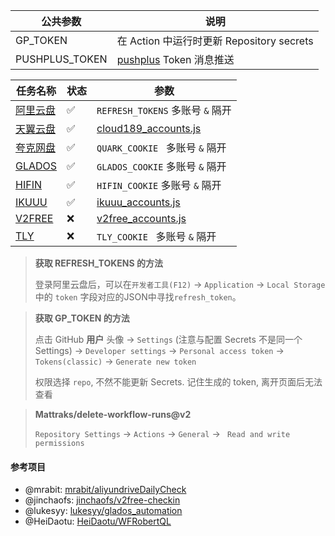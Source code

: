 | 公共参数       | 说明                                                |
| -------------- | --------------------------------------------------- |
| GP_TOKEN       | 在 Action 中运行时更新 Repository secrets           |
| PUSHPLUS_TOKEN | [pushplus](http://www.pushplus.plus) Token 消息推送 |

| 任务名称                               | 状态 | 参数                                                  |
| -------------------------------------- | ---- | ----------------------------------------------------- |
| [阿里云盘](https://www.alipan.com/)    | ✅    | `REFRESH_TOKENS` 多账号 `&` 隔开                      |
| [天翼云盘](https://cloud.189.cn/)      | ✅    | [cloud189_accounts.js](./config/cloud189_accounts.js) |
| [夸克网盘](https://pan.quark.cn/)      | ✅    | `QUARK_COOKIE ` 多账号 `&` 隔开                       |
| [GLADOS](https://glados.rocks/console) | ✅    | `GLADOS_COOKIE` 多账号 `&` 隔开                       |
| [HIFIN](https://www.hifini.com/)       | ✅    | `HIFIN_COOKIE` 多账号 `&` 隔开                        |
| [IKUUU](https://ikuuu.org/)            | ✅    | [ikuuu_accounts.js](./config/ikuuu_accounts.js)       |
| [V2FREE](https://v2free.net/)          | ❌    | [v2free_accounts.js](./config/v2free_accounts.js)     |
| [TLY](https://tly31.com/)              | ❌    | `TLY_COOKIE ` 多账号 `&` 隔开                         |

> **获取 REFRESH_TOKENS 的方法**
>
>  登录阿里云盘后，可以在`开发者工具(F12)` -> `Application` -> `Local Storage` 中的 `token` 字段对应的JSON中寻找`refresh_token`。

> **获取 GP_TOKEN 的方法**
>
> 点击 GitHub **用户** 头像 -> `Settings` (注意与配置 Secrets 不是同一个
> Settings) -> `Developer settings` -> `Personal access token` -> `Tokens(classic)` -> `Generate new token`
>
> 权限选择 `repo`, 不然不能更新 Secrets. 记住生成的 token, 离开页面后无法查看

> **Mattraks/delete-workflow-runs@v2**
> 
> `Repository Settings` -> `Actions` -> `General` -> ` Read and write permissions`

#### 参考项目
- @mrabit: [mrabit/aliyundriveDailyCheck](https://github.com/mrabit/aliyundriveDailyCheck/)
- @jinchaofs: [jinchaofs/v2free-checkin](https://github.com/jinchaofs/v2free-checkin/)
- @lukesyy: [lukesyy/glados_automation](https://github.com/lukesyy/glados_automation)
- @HeiDaotu: [HeiDaotu/WFRobertQL](https://github.com/HeiDaotu/WFRobertQL)
